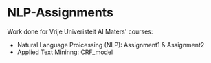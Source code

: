 # NLP-Assignments
Work done for Vrije Univeristeit AI Maters' courses:
- Natural Language Proicessing (NLP): Assignment1 & Assignment2
- Applied Text Mininng: CRF_model

